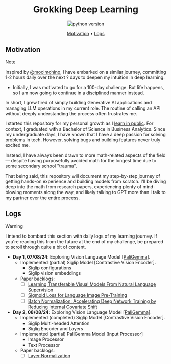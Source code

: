 <h1 align="center">Grokking Deep Learning</h1>

<p align="center">
    <img src="https://img.shields.io/badge/python-3.9.10-orange"
         alt="python version">
</p>

<p align="center">
    <a href=#motivation>Motivation</a> •
    <a href=#logs>Logs</a>
</p>

## Motivation

> [!NOTE]
>
> Inspired by [@moolmohino](https://www.youtube.com/@moolmohino), I have embarked on a similar journey, committing 1-2 hours daily over the next ? days to deepen my intuition in deep learning.

- Initially, I was motivated to go for a 100-day challenge. But life happens, so I am now going to continue in a disciplined manner instead.

In short, I grew tired of simply building Generative AI applications and managing LLM operations in my current role. The routine of calling an API without deeply understanding the process often frustrates me.

I started this repository for my personal growth as I [learn in public](https://www.swyx.io/learn-in-public). For context, I graduated with a Bachelor of Science in Business Analytics. Since my undergraduate days, I have known that I have a deep passion for solving problems in tech. However, solving bugs and building features never truly excited me. 

Instead, I have always been drawn to more math-related aspects of the field — despite having purposefully avoided math for the longest time due to some secondary school "trauma".

That being said, this repository will document my step-by-step journey of getting hands-on experience and building models from scratch. I'll be diving deep into the math from research papers, experiencing plenty of mind-blowing moments along the way, and likely talking to GPT more than I talk to my partner over the entire process.

## Logs

> [!WARNING]
>
> I intend to bombard this section with daily logs of my learning journey. If you're reading this from the future at the end of my challenge, be prepared to scroll through quite a bit of content.


- **Day 1, 07/08/24**: Exploring Vision Language Model [[PaliGemma]](https://huggingface.co/blog/paligemma).
    - Implemented (partial) Siglip Model [Contrastive Vision Encoder].
        - Siglip configurations
        - Siglip vision embeddings
    - Paper backlogs: 
        - [ ] [Learning Transferable Visual Models From Natural Language Supervision](https://arxiv.org/abs/2103.00020)
        - [ ] [Sigmoid Loss for Language Image Pre-Training](https://arxiv.org/abs/2303.15343)
        - [ ] [Batch Normalization: Accelerating Deep Network Training by Reducing Internal Covariate Shift](https://arxiv.org/abs/1502.03167)
- **Day 2, 08/08/24**: Exploring Vision Language Model [[PaliGemma]](https://huggingface.co/blog/paligemma).
    - Implemented (completed) Siglip Model [Contrastive Vision Encoder].
        - Siglip Multi-headed Attention
        - Siglig Encoder and Layers
    - Implemented (partial) PaliGemma Model [Input Processor]
        - Image Processor
        - Text Processor
    - Paper backlogs:
        - [ ] [Layer Normalization](https://arxiv.org/pdf/1607.06450v1)